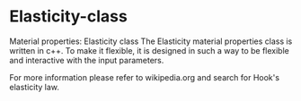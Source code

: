 Elasticity-class
================

Material properties: Elasticity class
The Elasticity material properties class is written in c++.
To make it flexible, it is designed in such a way to be flexible and 
interactive with the input parameters.

For more information please refer to wikipedia.org and search for Hook's elasticity law.


